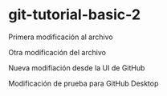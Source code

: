 # git-tutorial-basic-2
Primera modificación al archivo

Otra modificación del archivo

Nueva modifiación desde la UI de GitHub

Modificación de prueba para GitHub Desktop
